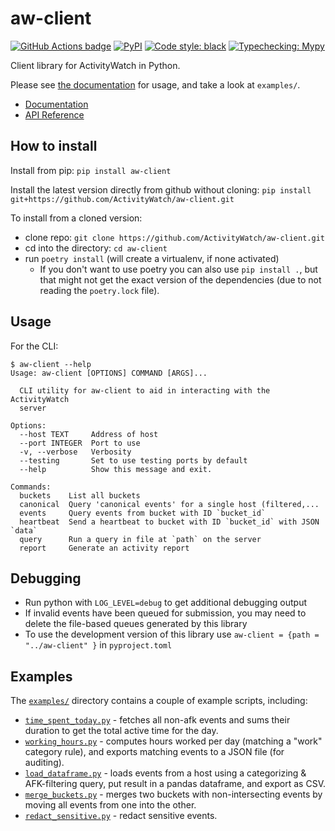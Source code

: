 aw-client
=========

[![GitHub Actions badge](https://github.com/ActivityWatch/aw-client/workflows/Build/badge.svg)](https://github.com/ActivityWatch/aw-client/actions)
[![PyPI](https://img.shields.io/pypi/v/aw-client)](https://pypi.org/project/aw-client/)
[![Code style: black](https://img.shields.io/badge/code%20style-black-000000.svg)](https://github.com/psf/black)
[![Typechecking: Mypy](http://www.mypy-lang.org/static/mypy_badge.svg)](http://mypy-lang.org/)

Client library for ActivityWatch in Python.

Please see [the documentation][docs] for usage, and take a look at `examples/`.

 - [Documentation][docs]
 - [API Reference][apiref]

[docs]: https://docs.ActivityWatch.net/en/latest/
[apiref]: https://docs.ActivityWatch.net/en/latest/api/python.html#aw-client

## How to install

Install from pip: `pip install aw-client`

Install the latest version directly from github without cloning: `pip install git+https://github.com/ActivityWatch/aw-client.git`

To install from a cloned version:

 - clone repo: `git clone https://github.com/ActivityWatch/aw-client.git`
 - cd into the directory: `cd aw-client`
 - run `poetry install` (will create a virtualenv, if none activated)
   - If you don't want to use poetry you can also use `pip install .`, but that might not get the exact version of the dependencies (due to not reading the `poetry.lock` file).

## Usage

For the CLI:

```
$ aw-client --help
Usage: aw-client [OPTIONS] COMMAND [ARGS]...

  CLI utility for aw-client to aid in interacting with the ActivityWatch
  server

Options:
  --host TEXT     Address of host
  --port INTEGER  Port to use
  -v, --verbose   Verbosity
  --testing       Set to use testing ports by default
  --help          Show this message and exit.

Commands:
  buckets    List all buckets
  canonical  Query 'canonical events' for a single host (filtered,...
  events     Query events from bucket with ID `bucket_id`
  heartbeat  Send a heartbeat to bucket with ID `bucket_id` with JSON `data`
  query      Run a query in file at `path` on the server
  report     Generate an activity report
```


## Debugging

* Run python with `LOG_LEVEL=debug` to get additional debugging output
* If invalid events have been queued for submission, you may need to delete the file-based queues generated by this library
* To use the development version of this library use `aw-client = {path = "../aw-client" }` in `pyproject.toml`

## Examples

The [`examples/`](examples/) directory contains a couple of example scripts, including:

 - [`time_spent_today.py`](examples/time_spent_today.py) - fetches all non-afk events and sums their duration to get the total active time for the day.
 - [`working_hours.py`](https://github.com/ActivityWatch/aw-client/blob/master/examples/working_hours.py) - computes hours worked per day (matching a "work" category rule), and exports matching events to a JSON file (for auditing).
 - [`load_dataframe.py`](https://github.com/ActivityWatch/aw-client/blob/master/examples/load_dataframe.py) - loads events from a host using a categorizing & AFK-filtering query, put result in a pandas dataframe, and export as CSV.
 - [`merge_buckets.py`](examples/merge_buckets.py) - merges two buckets with non-intersecting events by moving all events from one into the other.
 - [`redact_sensitive.py`](examples/redact_sensitive.py) - redact sensitive events.

